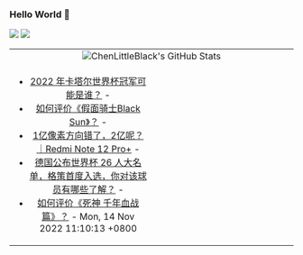 ### Hello World 👋

[![](https://img.shields.io/badge/@ChenLittleBlack-1a6c81?style=flat&logo=java&logoColor=1a6c81&label=Java&colorA=ffffff)](https://www.java.com/)
[![](https://img.shields.io/badge/@ChenLittleBlack-41b883?style=flat&logo=vuedotjs&logoColor=41b883&label=Vue&colorA=ffffff)](https://cn.vuejs.org/)

<table>
<tr>
<td colspan="2" style="text-align: center;">
<img alt="ChenLittleBlack's GitHub Stats" src="https://github-readme-stats.vercel.app/api?username=ChenLittleBlack&show_icons=true&icon_color=CE1D2D&text_color=718096&bg_color=ffffff&hide_title=true" />
</td>
</tr>
<tr>
<td align="center" valign="middle">

<!-- START_SECTION:blog -->
* <a href='http://www.zhihu.com/question/510506351/answer/2750342659?utm_campaign=rss&utm_medium=rss&utm_source=rss&utm_content=title' target='_blank'>2022 年卡塔尔世界杯冠军可能是谁？</a> - 
* <a href='http://www.zhihu.com/question/494129001/answer/2738226815?utm_campaign=rss&utm_medium=rss&utm_source=rss&utm_content=title' target='_blank'>如何评价《假面骑士Black Sun》？</a> - 
* <a href='http://zhuanlan.zhihu.com/p/583455065?utm_campaign=rss&utm_medium=rss&utm_source=rss&utm_content=title' target='_blank'>1亿像素方向错了，2亿呢？｜Redmi Note 12 Pro+</a> - 
* <a href='http://www.zhihu.com/question/565852485/answer/2757321596?utm_campaign=rss&utm_medium=rss&utm_source=rss&utm_content=title' target='_blank'>德国公布世界杯 26 人大名单，格策首度入选，你对该球员有哪些了解？</a> - 
* <a href='http://www.zhihu.com/question/322966257/answer/2754420406?utm_campaign=rss&utm_medium=rss&utm_source=rss&utm_content=title' target='_blank'>如何评价《死神 千年血战篇》？</a> - Mon, 14 Nov 2022 11:10:13 +0800
<!-- END_SECTION:blog -->

</td>
<td valign="middle" width="50%">

<!-- START_SECTION:douban -->

<!-- END_SECTION:douban -->

</td>
</tr>
</table>
